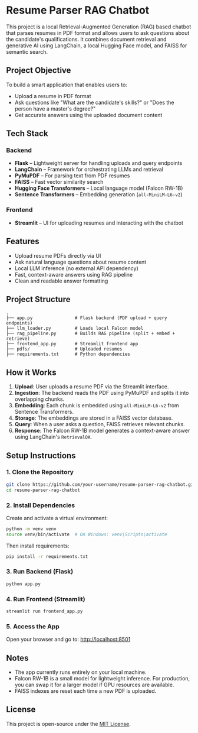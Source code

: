 # Resume Parser RAG Chatbot

This project is a local Retrieval-Augmented Generation (RAG) based chatbot that parses resumes in PDF format and allows users to ask questions about the candidate's qualifications. It combines document retrieval and generative AI using LangChain, a local Hugging Face model, and FAISS for semantic search.

## Project Objective

To build a smart application that enables users to:

* Upload a resume in PDF format
* Ask questions like "What are the candidate's skills?" or "Does the person have a master's degree?"
* Get accurate answers using the uploaded document content

## Tech Stack

### Backend

* **Flask** – Lightweight server for handling uploads and query endpoints
* **LangChain** – Framework for orchestrating LLMs and retrieval
* **PyMuPDF** – For parsing text from PDF resumes
* **FAISS** – Fast vector similarity search
* **Hugging Face Transformers** – Local language model (Falcon RW-1B)
* **Sentence Transformers** – Embedding generation (`all-MiniLM-L6-v2`)

### Frontend

* **Streamlit** – UI for uploading resumes and interacting with the chatbot

## Features

* Upload resume PDFs directly via UI
* Ask natural language questions about resume content
* Local LLM inference (no external API dependency)
* Fast, context-aware answers using RAG pipeline
* Clean and readable answer formatting

## Project Structure

```
.
├── app.py                # Flask backend (PDF upload + query endpoints)
├── llm_loader.py         # Loads local Falcon model
├── rag_pipeline.py       # Builds RAG pipeline (split + embed + retrieve)
├── frontend_app.py       # Streamlit frontend app
├── pdfs/                 # Uploaded resumes
├── requirements.txt      # Python dependencies
```

## How it Works

1. **Upload**: User uploads a resume PDF via the Streamlit interface.
2. **Ingestion**: The backend reads the PDF using PyMuPDF and splits it into overlapping chunks.
3. **Embedding**: Each chunk is embedded using `all-MiniLM-L6-v2` from Sentence Transformers.
4. **Storage**: The embeddings are stored in a FAISS vector database.
5. **Query**: When a user asks a question, FAISS retrieves relevant chunks.
6. **Response**: The Falcon RW-1B model generates a context-aware answer using LangChain's `RetrievalQA`.

## Setup Instructions

### 1. Clone the Repository

```bash
git clone https://github.com/your-username/resume-parser-rag-chatbot.git
cd resume-parser-rag-chatbot
```

### 2. Install Dependencies

Create and activate a virtual environment:

```bash
python -m venv venv
source venv/bin/activate  # On Windows: venv\Scripts\activate
```

Then install requirements:

```bash
pip install -r requirements.txt
```

### 3. Run Backend (Flask)

```bash
python app.py
```

### 4. Run Frontend (Streamlit)

```bash
streamlit run frontend_app.py
```

### 5. Access the App

Open your browser and go to:
[http://localhost:8501](http://localhost:8501)

## Notes

* The app currently runs entirely on your local machine.
* Falcon RW-1B is a small model for lightweight inference. For production, you can swap it for a larger model if GPU resources are available.
* FAISS indexes are reset each time a new PDF is uploaded.

## License

This project is open-source under the [MIT License](LICENSE).
